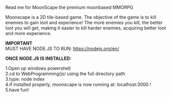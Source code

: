 Read me for MoonScape the premium moonbased MMORPG

Moonscape is a 2D tile-based game. The objective of the game is to kill enemies to gain loot and experience! The more enemies you kill, the better loot you will get, making it easier to kill harder enemies, acquiring better loot and more experience.

**IMPORTANT**\
MUST HAVE NODE.JS TO RUN: https://nodejs.org/en/

**ONCE NODE.JS IS INSTALLED:**

1.Open up windows powershell \
2.cd to WebProgramming/js/ using the full directory path \
3.type: node index\
4.if installed properly, moonscape is now running at: localhost:3000 !\
5.have fun!
